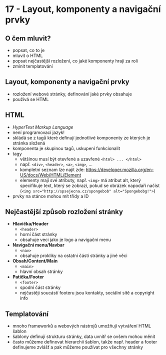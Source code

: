 # 17 - Layout, komponenty a navigační prvky
## O čem mluvit?
- popsat, co to je
- mluvit o HTML
- popsat nejčastější rozložení, co jaké komponenty hrají za roli
- zmínit templatování
## Layout, komponenty a navigační prvky
- rozložení webové stránky, definování jaké prvky obsahuje
- používá se HTML
## HTML
- *HyperText Markup Language*
- není programovací jazyk!
- skládá se z tagů které definují jednotlivé komponenty ze kterých je stránka složená
- komponenta je skupinou tagů, uskupení funkcionalit
- tagy
	- většinou musí být otevřené a uzavřené `<html> ... </html>`
	- např. `<div>`, `<header>`, `<a>`, `<img>`, ...
	- kompletní seznam lze najít zde: https://developer.mozilla.org/en-US/docs/Web/HTML/Element
	- elementy mají své atributy, např. `<img>` má atribut alt, který specifikuje text, který se zobrazí, pokud se obrázek napodaří načíst (`<img src="http://spsejecna.cz/spongebob" alt="Spongebobg!">`)
- prvky na stánce mohou mít třídy a ID
## Nejčastější způsob rozložení stránky
- **Hlavička/Header**  
	- `<header>`
	- horní část stránky
	- obsahuje veci jako je logo a navigační menu
- **Navigační menu/Navbar**
	- `<nav>`
	- obsahuje prokliky na ostatni části stránky a jiné věci
- **Obsah/Content/Main**
	- `<main>`
	- hlavní obsah stránky
- **Patička/Footer**
	- `<footer>`
	- spodní část stránky
	- nejčastěji soucástí footeru jsou kontakty, sociální sítě a copyright info
## Templatování
- mnoho frameworků a webových nástrojů umožňují vytváření HTML šablon
- šablony definují strukturu stránky, data uvnitř se ovšem mohou měnit
- často můžeme definovat hierarchii šablon, takže např. header a footer definujeme zvlášť a pak můžeme používat pro všechny stránky